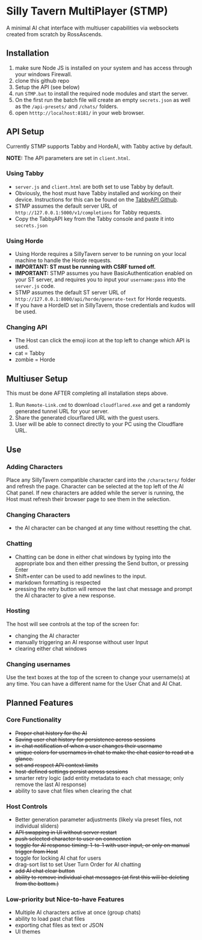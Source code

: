 # Silly Tavern MultiPlayer (STMP)

A minimal AI chat interface with multiuser capabilities via websockets created from scratch by RossAscends.

## Installation

1. make sure Node JS is installed on your system and has access through your windows Firewall.
2. clone this github repo
3. Setup the API (see below)
4. run `STMP.bat` to install the required node modules and start the server.
5. On the first run the batch file will create an empty `secrets.json` as well as the `/api-presets/` and `/chats/` folders.
6. open `htttp://localhost:8181/` in your web browser.

## API Setup

Currently STMP supports Tabby and HordeAI, with Tabby active by default.

**NOTE:** The API parameters are set in `client.html`.

### Using Tabby

- `server.js` and `client.html` are both set to use Tabby by default.
- Obviously, the host must have Tabby installed and working on their device. Instructions for this can be found on the [TabbyAPI Github](https://github.com/theroyallab/tabbyAPI).
- STMP assumes the default server URL of `http://127.0.0.1:5000/v1/completions` for Tabby requests.
- Copy the TabbyAPI key from the Tabby console and paste it into `secrets.json`

### Using Horde

- Using Horde requires a SillyTavern server to be running on your local machine to handle the Horde requests.
- **IMPORTANT: ST must be running with CSRF turned off.**
- **IMPORTANT:** STMP assumes you have BasicAuthentication enabled on your ST server, and requires you to input your `username:pass` into the `server.js` code.
- STMP assumes the default ST server URL of `http://127.0.0.1:8000/api/horde/generate-text` for Horde requests.
- If you have a HordeID set in SillyTavern, those credentials and kudos will be used.

### Changing API

- The Host can click the emoji icon at the top left to change which API is used.
- cat = Tabby
- zombie = Horde

## Multiuser Setup

This must be done AFTER completing all installation steps above.

1. Run `Remote-Link.cmd` to download `cloudflared.exe` and get a randomly generated tunnel URL for your server.
2. Share the generated clourflared URL with the guest users.
3. User will be able to connect directly to your PC using the Cloudflare URL.

## Use

### Adding Characters

Place any SillyTavern compatible character card into the `/characters/` folder and refresh the page.
Character can be selected at the top left of the AI Chat panel.
If new characters are added while the server is running, the Host must refresh their browser page to see them in the selection.

### Changing Characters

- the AI character can be changed at any time without resetting the chat.

### Chatting

- Chatting can be done in either chat windows by typing into the appropriate box and then either pressing the Send button, or pressing Enter
- Shift+enter can be used to add newlines to the input.
- markdown formatting is respected
- pressing the retry button will remove the last chat message and prompt the AI character to give a new response.

### Hosting

The host will see controls at the top of the screen for:

- changing the AI character
- manually triggering an AI response without user Input
- clearing either chat windows

### Changing usernames

Use the text boxes at the top of the screen to change your username(s) at any time.
You can have a different name for the User Chat and AI Chat.

## Planned Features

### Core Functionality

- ~~Proper chat history for the AI~~
- ~~Saving user chat history for persistence across sessions~~
- ~~in-chat notification of when a user changes their username~~
- ~~unique colors for usernames in chat to make the chat easier to read at a glance.~~
- ~~set and respect API context limits~~
- ~~host-defined settings persist across sessions~~
- smarter retry logic (add entity metadata to each chat message; only remove the last AI response)
- ability to save chat files when clearing the chat

### Host Controls

- Better generation parameter adjustments (likely via preset files, not individual sliders)
- ~~API swapping in UI without server restart~~
- ~~push selected character to user on connection~~
- ~~toggle for AI response timing: 1-to-1 with user input, or only on manual trigger from Host~~
- toggle for locking AI chat for users
- drag-sort list to set User Turn Order for AI chatting
- ~~add AI chat clear button~~
- ~~ability to remove individual chat messages (at first this will be deleting from the bottom.)~~

### Low-priority but Nice-to-have Features

- Multiple AI characters active at once (group chats)
- ability to load past chat files
- exporting chat files as text or JSON
- UI themes
